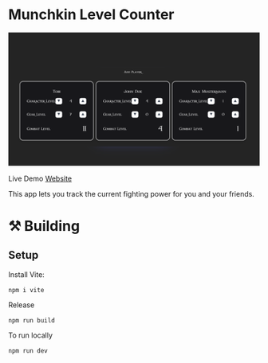 # Munchkin Level Counter

![alt text](img/preview.png "Preview")

Live Demo [Website](https://freelenzer.github.io/munchkin-level-counter/)

This app lets you track the current fighting power for you and your friends.

# ⚒️ Building

## Setup

Install Vite:
```
npm i vite
```

Release

```
npm run build
```

To run locally

```
npm run dev
```